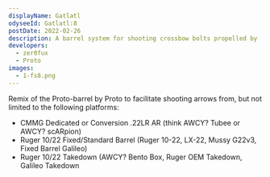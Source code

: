 ```yaml
---
displayName: Gatlatl
odyseeId: Gatlatl:8
postDate: 2022-02-26
description: A barrel system for shooting crossbow bolts propelled by .22 construction nail gun loads
developers:
  - zer0fux
  - Proto
images:
  - 1-fs8.png
---
```


Remix of the Proto-barrel by Proto to facilitate shooting arrows from, but not limited to the following platforms:

- CMMG Dedicated or Conversion .22LR AR (think AWCY? Tubee or AWCY? scARpion)
- Ruger 10/22 Fixed/Standard Barrel (Ruger 10-22, LX-22, Mussy G22v3, Fixed Barrel Galileo)
- Ruger 10/22 Takedown (AWCY? Bento Box, Ruger OEM Takedown, Galileo Takedown
